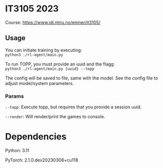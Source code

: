# IT3105 2023
Course: https://www.idi.ntnu.no/emner/it3105/



## Usage
You can initiate training by executing: </br>`python3 ./rl-agent/main.py`

To run TOPP, you must provide an uuid and the flagg: </br>`python3 ./rl-agent/main.py {uuid} --topp`

The config will be saved to file, same with the model. See the config file to adjust model/system parameters. 

### Params
`--topp`: Execute topp, but requires that you provide a session uuid.

`--render`: Will render/print the games to console.


# Dependencies
Python: 3.11

PyTorch: 2.1.0.dev20230308+cu118
